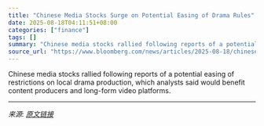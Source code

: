 ```yaml
---
title: "Chinese Media Stocks Surge on Potential Easing of Drama Rules"
date: 2025-08-18T04:11:51+08:00
categories: ["finance"]
tags: []
summary: "Chinese media stocks rallied following reports of a potential easing of restrictions on local drama production, which analysts said would benefit content producers and long-form video platforms."
source_url: "https://www.bloomberg.com/news/articles/2025-08-18/chinese-media-stocks-surge-on-potential-easing-of-drama-rules"
---
```


Chinese media stocks rallied following reports of a potential easing of restrictions on local drama production, which analysts said would benefit content producers and long-form video platforms.

---

*来源: [原文链接](https://www.bloomberg.com/news/articles/2025-08-18/chinese-media-stocks-surge-on-potential-easing-of-drama-rules)*

